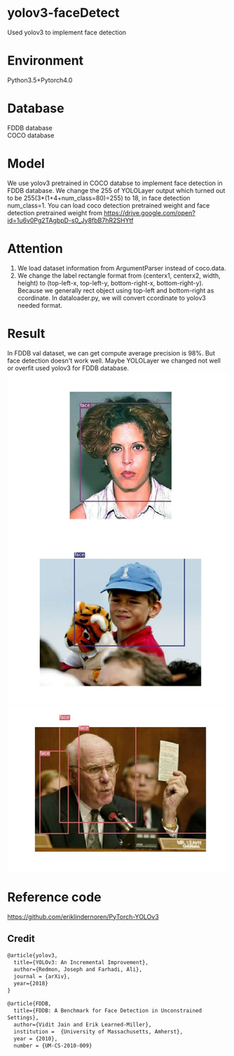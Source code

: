 # yolov3-faceDetect
Used yolov3 to implement face detection  

# Environment
Python3.5+Pytorch4.0  

# Database
FDDB database  
COCO database

# Model
We use yolov3 pretrained in COCO databse to implement face detection in FDDB database. 
We change the 255 of YOLOLayer output which turned out to be 255(3*(1+4+num_class=80)=255) to 18, in face detection num_class=1. 
You can load coco detection pretrained weight and face detection pretrained weight from https://drive.google.com/open?id=1u6v0Pg2TAgbpD-s0_Jy8fbB7hR2SHYtf

# Attention
1. We load dataset information from ArgumentParser instead of coco.data.  
2. We change the label rectangle format from (centerx1, centerx2, width, height) to (top-left-x, top-left-y, bottom-right-x, bottom-right-y). Because we generally rect object using top-left and bottom-right as ccordinate. In dataloader.py, we will convert ccordinate to yolov3 needed format.

# Result
In FDDB val dataset, we can get compute average precision is 98%. But face detection doesn't work well. Maybe YOLOLayer we changed not well or overfit used yolov3 for FDDB database.  
![image](https://github.com/XPping/yolov3-faceDetect/raw/master/result/2002_07_19_big_img_209.jpg) 
![image](https://github.com/XPping/yolov3-faceDetect/raw/master/result/2002_07_21_big_img_744.jpg) 
![image](https://github.com/XPping/yolov3-faceDetect/raw/master/result/2002_07_25_big_img_722.jpg) 

# Reference code
https://github.com/eriklindernoren/PyTorch-YOLOv3  

## Credit
```
@article{yolov3,
  title={YOLOv3: An Incremental Improvement},
  author={Redmon, Joseph and Farhadi, Ali},
  journal = {arXiv},
  year={2018}
}
```
```
@article{FDDB,
  title={FDDB: A Benchmark for Face Detection in Unconstrained Settings},
  author={Vidit Jain and Erik Learned-Miller},
  institution =  {University of Massachusetts, Amherst},
  year = {2010},
  number = {UM-CS-2010-009}
```

